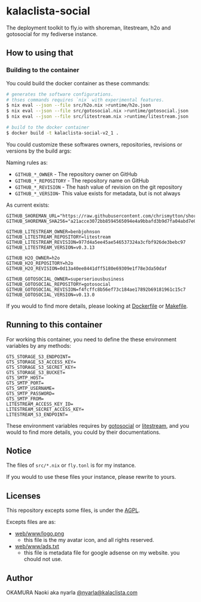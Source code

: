 kalaclista-social
=================

The deployment toolkit to fly.io with shoreman, litestream, h2o and gotosocial for my fediverse instance.

## How to using that

### Building to the container

You could build the docker container as these commands:

```bash
# generates the software configurations.
# thses commands requires `nix` with experimental features. 
$ nix eval --json --file src/h2o.nix >runtime/h2o.json
$ nix eval --json --file src/gotosocial.nix >runtime/gotosocial.json
$ nix eval --json --file src/litestream.nix >runtime/litestream.json

# build to the docker container
$ docker build -t kalaclista-social-v2_1 .
```

You could customize these softwares owners, repositories, revisions or versions by the build args:

Naming rules as:

- `GITHUB_*_OWNER` - The repository owner on GitHub
- `GITHUB_*_REPOSITORY` - The repository name on GitHub
- `GITHUB_*_REVISION` - The hash value of revision on the git repository
- `GITHUB_*_VERSION`- This value exists for metadata, but is not always

As current exists:

```
GITHUB_SHOREMAN_URL="https://raw.githubusercontent.com/chrismytton/shoreman/master/shoreman.sh"
GITHUB_SHOREMAN_SHA256="a21acce3072bb8594565094e4a9bbafd3b9d7fa04abd7e0c74c19fd479adb817"

GITHUB_LITESTREAM_OWNER=benbjohnson
GITHUB_LITESTREAM_REPOSITORY=litestream
GITHUB_LITESTREAM_REVISION=977d4a5ee45ae546537324a3cfbf926de3bebc97
GITHUB_LITESTREAM_VERSION=v0.3.13

GITHUB_H2O_OWNER=h2o
GITHUB_H2O_REPOSITORY=h2o
GITHUB_H2O_REVISION=0d13a40ee8441dff5180e69309e1f78e3da50daf

GITHUB_GOTOSOCIAL_OWNER=superseriousbusiness
GITHUB_GOTOSOCIAL_REPOSITORY=gotosocial
GITHUB_GOTOSOCIAL_REVISION=f4fcffc8b56ef73c184ae17892b69181961c15c7
GITHUB_GOTOSOCIAL_VERSION=v0.13.0
```

If you would to find more details, please looking at [Dockerfile](Dockerfile) or [Makefile](Makefile).

## Running to this container

For working this container, you need to define the these environment variables by any methods:

```
GTS_STORAGE_S3_ENDPOINT=
GTS_STORAGE_S3_ACCESS_KEY=
GTS_STORAGE_S3_SECRET_KEY=
GTS_STORAGE_S3_BUCKET=
GTS_SMTP_HOST=
GTS_SMTP_PORT=
GTS_SMTP_USERNAME=
GTS_SMTP_PASSWORD=
GTS_SMTP_FROM=
LITESTREAM_ACCESS_KEY_ID=
LITESTREAM_SECRET_ACCESS_KEY=
LITESTREAM_S3_ENDPOINT=
```

These environment variables requires by [gotosocial](https://docs.gotosocial.org) or [litestream](https://litestream.io),
and you would to find more details, you could by their documentations. 

## Notice

The files of `src/*.nix` or `fly.tonl` is for my instance.

If you would to use these files your instance, please rewrite to yours.

## Licenses

This repository excepts some files, is under the [AGPL](LICENSE).

Excepts files are as:

- [web/www/logo.png](web/www/logo.png)
  - this file is the my avatar icon, and all rights reserved.
- [web/www/ads.txt](web/www/ads.txt)
  - this file is metadata file for google adsense on my website. you chould not use.

## Author

OKAMURA Naoki aka nyarla [@nyarla@kalaclista.com](https://kalaclista.com/@nyarla)
